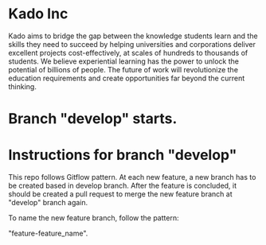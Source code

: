 # Kado Inc

Kado aims to bridge the gap between the knowledge students learn and the skills they need to succeed by helping universities and corporations deliver excellent projects cost-effectively, at scales of hundreds to thousands of students. We believe experiential learning has the power to unlock the potential of billions of people. The future of work will revolutionize the education requirements and create opportunities far beyond the current thinking.

# Branch "develop" starts.

# Instructions for branch "develop"

This repo follows Gitflow pattern. At each new feature, a new branch has to be created based in develop branch. After the feature is concluded, it should be created a pull request to merge the new feature branch at "develop" branch again.

To name the new feature branch, follow the pattern:

"feature-feature_name".
